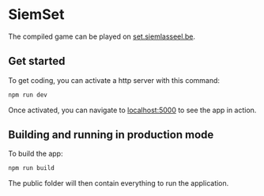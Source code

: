 # SiemSet

The compiled game can be played on [set.siemlasseel.be](https://set.siemlasseel.be).

## Get started

To get coding, you can activate a http server with this command:

```bash
npm run dev
```

Once activated, you can navigate to [localhost:5000](http://localhost:5000) to see the app in action.

## Building and running in production mode

To build the app:

```bash
npm run build
```

The public folder will then contain everything to run the application.
